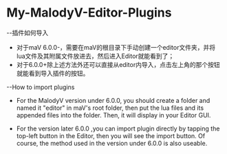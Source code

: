 # My-MalodyV-Editor-Plugins

--插件如何导入
* 对于maV 6.0.0-，需要在maV的根目录下手动创建一个editor文件夹，并将lua文件及其附属文件放进去，然后进入Editor就能看到了；
* 对于6.0.0+除上述方法外还可以直接从editor内导入，点击左上角的那个按钮就能看到导入插件的按钮。

--How to import plugins
*  For the MalodyV version under 6.0.0, you should create a folder and named it  "editor" in maV's root folder, then put the lua files and its appended files into the folder. Then, it will display in your Editor GUI.
 
*  For the version later 6.0.0 ,you can import plugin directly by tapping the top-left button in the Editor, then you will see the import
button. Of course, the method used in the version under 6.0.0 is also useable.

